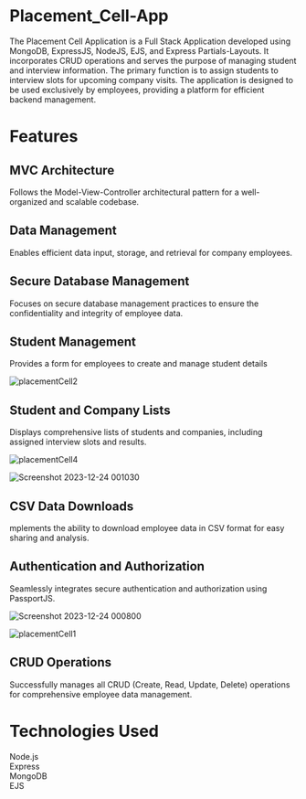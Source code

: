 # Placement_Cell-App
The Placement Cell Application is a Full Stack Application developed using MongoDB, ExpressJS, NodeJS, EJS, and Express Partials-Layouts. It incorporates CRUD operations and serves the purpose of managing student and interview information. The primary function is to assign students to interview slots for upcoming company visits. The application is designed to be used exclusively by employees, providing a platform for efficient backend management.

# Features
## MVC Architecture 
Follows the Model-View-Controller architectural pattern for a well-organized and scalable codebase.

## Data Management
Enables efficient data input, storage, and retrieval for company employees.

## Secure Database Management
Focuses on secure database management practices to ensure the confidentiality and integrity of employee data.

## Student Management
Provides a form for employees to create and manage student details

![placementCell2](https://github.com/girirajShekhawat/Placement_Cell-App/assets/138613680/1f2d855b-5e44-4a0f-bbfd-2edc74fa3651)


## Student and Company Lists
Displays comprehensive lists of students and companies, including assigned interview slots and results.

![placementCell4](https://github.com/girirajShekhawat/Placement_Cell-App/assets/138613680/a11bfeae-2e24-4dde-8250-eaa78fe0f0b5)

 ![Screenshot 2023-12-24 001030](https://github.com/girirajShekhawat/Placement_Cell-App/assets/138613680/4f5b745b-dea9-421d-ad6c-0918e7f4fef2)



## CSV Data Downloads
mplements the ability to download employee data in CSV format for easy sharing and analysis.

## Authentication and Authorization
Seamlessly integrates secure authentication and authorization using PassportJS.

![Screenshot 2023-12-24 000800](https://github.com/girirajShekhawat/Placement_Cell-App/assets/138613680/1d4b8587-43a1-45e7-be7e-5769630c1c72)

![placementCell1](https://github.com/girirajShekhawat/Placement_Cell-App/assets/138613680/79b3d0f0-1079-4200-902c-b8140720de8a)


## CRUD Operations
Successfully manages all CRUD (Create, Read, Update, Delete) operations for comprehensive employee data management.

# Technologies Used
Node.js<br>
Express<br>
MongoDB<br>
EJS <br>



